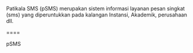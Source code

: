 Patikala SMS (pSMS) merupakan sistem informasi layanan pesan singkat (sms) yang diperuntukkan pada kalangan Instansi, Akademik, perusahaan dll.

====

pSMS

